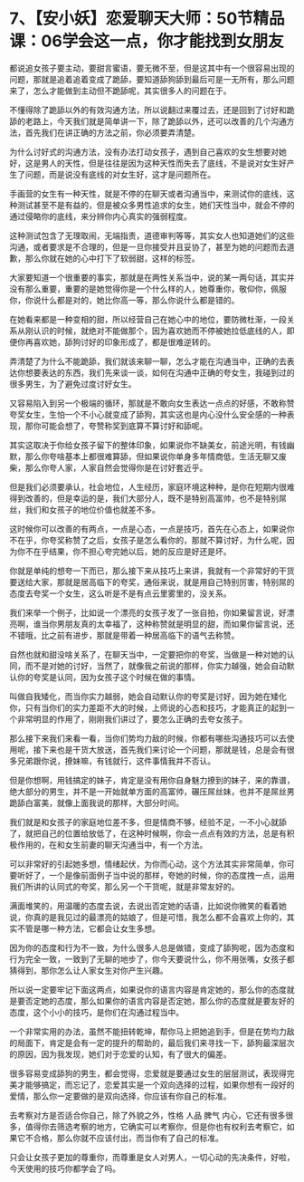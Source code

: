 # 7、【安小妖】恋爱聊天大师：50节精品课：06学会这一点，你才能找到女朋友

都说追女孩子要主动，要甜言蜜语，要无微不至，但是这其中有一个很容易出现的问题，那就是追着追着变成了跪舔，要知道舔狗舔到最后可是一无所有，那么问题来了，怎么才能做到主动但不跪舔呢，其实很多人的问题在于。

不懂得除了跪舔以外的有效沟通方法，所以说翻过来覆过去，还是回到了讨好和跪舔的老路上，今天我们就是简单讲一下，除了跪舔以外，还可以改善的几个沟通方法，首先我们在讲正确的方法之前，你必须要弄清楚。

为什么讨好式的沟通方法，没有办法打动女孩子，遇到自己喜欢的女生想要对她好，这是男人的天性，但是往往是因为这种天性而失去了底线，不是说对女生好产生了问题，而是说没有底线的对女生好，这才是问题所在。

手画营的女生有一种天性，就是不停的在聊天或者沟通当中，来测试你的底线，这种测试甚至不是有益的，但是被众多男性追求的女生，她们天性当中，就会不停的通过侵略你的底线，来分辨你内心真实的强弱程度。

这种测试包含了无理取闹，无端指责，道德审判等等，其实女人也知道她们的这些沟通，或者要求是不合理的，但是一旦你接受并且妥协了，甚至为她的问题而去道歉，那么你就在她的心中打下了软弱甜，这样的标签。

大家要知道一个很重要的事实，那就是在两性关系当中，说的某一两句话，其实并没有那么重要，重要的是她觉得你是一个什么样的人，她尊重你，敬仰你，佩服你，你说什么都是对的，她比你高一等，那么你说什么都是错的。

在她看来都是一种变相的甜，所以经营自己在她心中的地位，要防微杜渐，一段关系从刚认识的时候，就绝对不能做那个，因为喜欢她而不停被她拉低底线的人，即便你再喜欢她，舔狗讨好的印象形成了，都是很难逆转的。

弄清楚了为什么不能跪舔，我们就该来聊一聊，怎么才能在沟通当中，正确的去表达你想要表达的东西，我们先来谈一谈，如何在沟通中正确的夸女生，我碰到过的很多男生，为了避免过度讨好女生。

又容易陷入到另一个极端的循环，那就是不敢向女生表达一点点的好感，不敢称赞夸奖女生，生怕一个不小心就变成了舔狗，其实这也是内心没什么安全感的一种表现，那你可能会想了，夸赞称奖到底算不算讨好和舔呢。

其实这取决于你给女孩子留下的整体印象，如果说你不缺美女，前途光明，有钱幽默，那么你夸啥基本上都很难算舔，但如果说你单身多年情商低，生活无聊又废柴，那么你夸人家，人家自然会觉得你是在讨好套近乎。

但是我们必须要承认，社会地位，人生经历，家庭环境这种种，是你在短期内很难得到改善的，但是幸运的是，我们大部分人，既不是特别高富帅，也不是特别屌丝，我们和女孩子的地位价值也就差不多。

这时候你可以改善的有两点，一点是心态，一点是技巧，首先在心态上，如果说你不在乎，你夸奖称赞了之后，女孩子是怎么看你的，那就不算讨好，为什么呢，因为你不在乎结果，你不担心夸完她以后，她的反应是好还是坏。

你就是单纯的想夸一下而已，那么接下来从技巧上来讲，我就有一个非常好的干货要送给大家，那就是居高临下的夸奖，通俗来说，就是用自己特别厉害，特别屌的态度去夸奖一个女生，这么听是不是有点云里雾里的，没关系。

我们来举一个例子，比如说一个漂亮的女孩子发了一张自拍，你如果留言说，好漂亮啊，谁当你男朋友真的太幸福了，这种称赞就是明显的甜，而如果你留言说，还不错哦，比之前有进步，那就是带着一种居高临下的语气去称赞。

自然也就和甜没啥关系了，在聊天当中，一定要把你的夸奖，当做是一种对她的认同，而不是对她的讨好，当然了，就像我之前说的那样，你实力越强，她会自动默认你的夸奖是认同，因为女孩子这个时候在做的事情。

叫做自我矮化，而当你实力越弱，她会自动默认你的夸奖是讨好，因为她在矮化你，只有当你们的实力差距不大的时候，上师说的心态和技巧，才能真正的起到一个非常明显的作用了，刚刚我们讲过了，要怎么正确的去夸女孩子。

那么接下来我们来看一看，当你们势均力敌的时候，你都有哪些沟通技巧可以去使用呢，接下来也是干货大放送，首先我们来讨论一个问题，那就是钱，总是会有很多兄弟跟你说，撩妹嘛，有钱就行，这件事情我并不否认。

但是你想啊，用钱搞定的妹子，肯定是没有用你自身魅力撩到的妹子，来的靠谱，绝大部分的男生，并不是一开始就单方面的高富帅，碾压屌丝妹，也并不是屌丝男跪舔白富美，就像上面我说的那样，大部分时间。

我们就是和女孩子的家庭地位差不多，但是情商不够，经验不足，一不小心就舔了，就把自己的位置给放低了，在这种时候啊，你会一点点有效的方法，总是有积极作用的，在和女生前妻的聊天沟通当中，有一个方法。

可以非常好的引起她多想，情绪起伏，为你而心动，这个方法其实非常简单，你可要听好了，一个是像前面例子当中说的那样，夸她的时候，你的态度拽一点，运用我们所讲的认同式的夸奖，那么另一个干货呢，就是非常友好的。

满面堆笑的，用温暖的态度去说，去说出否定她的话语，比如说你微笑的看着她说，你真的是我见过的最漂亮的姑娘了，但是可惜，我怎么都不会喜欢上你的，其实不管是哪一种方法，它都会让女生多想。

因为你的态度和行为不一致，为什么很多人总是做错，变成了舔狗呢，因为态度和行为完全一致，一致到了无聊的地步了，你今天要说什么，你不用张嘴，女孩子都猜得到，那你怎么让人家女生对你产生兴趣。

所以说一定要牢记下面这两点，如果说你的语言内容是肯定她的，那么你的态度就是要否定她的态度，那么如果你的语言内容是否定她，那么你的态度就是要友好的态度，这个小小的技巧，是你们在沟通过程当中。

一个非常实用的办法，虽然不能扭转乾坤，帮你马上把她追到手，但是在势均力敌的局面下，肯定是会有一定的提升的帮助的，最后我们来寻找一下，舔狗最深层次的原因，因为我发现，她们对于恋爱的认知，有了很大的偏差。

很多容易变成舔狗的男生，都会觉得，恋爱就是要通过女生的层层测试，表现得完美才能够搞定，而忘记了，恋爱其实是一个双向选择的过程，如果你想有一段好的爱情，那么你一定要做的是双向选择，你应该有你自己的标准。

去考察对方是否适合你自己，除了外貌之外，性格 人品 脾气 内心，它还有很多很多，值得你去筛选考察的地方，它确实可以考察你，但是你也有权利去考察它，如果它不合格，那么你就不应该付出，而当你有了自己的标准。

只会让女孩子更加的尊重你，而尊重是女人对男人，一切心动的先决条件，好啦，今天使用的技巧你都学会了吗。